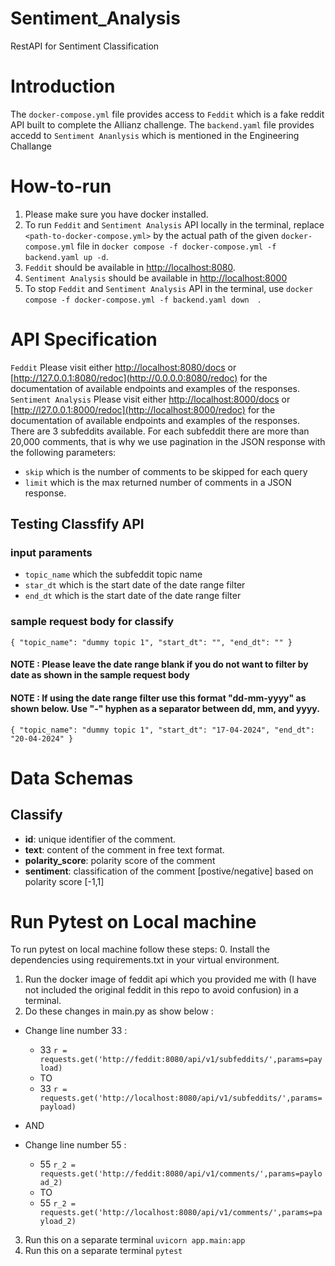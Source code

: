 # Sentiment_Analysis
RestAPI for Sentiment Classification

# Introduction
The `docker-compose.yml` file provides access to `Feddit` which is a fake reddit API built to complete the Allianz challenge. 
The `backend.yaml` file provides accedd to `Sentiment Ananlysis` which is mentioned in the Engineering Challange

# How-to-run
1. Please make sure you have docker installed.
2. To run `Feddit` and `Sentiment Analysis` API locally in the terminal, replace `<path-to-docker-compose.yml>` by the actual path of the given `docker-compose.yml` file in `docker compose -f docker-compose.yml -f backend.yaml up -d`.
3. `Feddit` should be available in [http://localhost:8080](http://localhost:8080).
4. `Sentiment Analysis` should be available in [http://localhost:8000](http://localhost:8000)
5. To stop `Feddit` and `Sentiment Analysis` API in the terminal,  use  `docker compose -f docker-compose.yml -f backend.yaml down  `.

# API Specification
`Feddit`
Please visit either [http://localhost:8080/docs](http://localhost:8080/docs) or [http://127.0.0.1:8080/redoc](http://0.0.0.0:8080/redoc) for the documentation of available endpoints and examples of the responses.
`Sentiment Analysis`
Please visit either [http://localhost:8000/docs](http://localhost:8000/docs) or [http://l27.0.0.1:8000/redoc](http://localhost:8000/redoc) for the documentation of available endpoints and examples of the responses.
There are 3 subfeddits available. For each subfeddit there are more than 20,000 comments, that is why we use pagination in the JSON response with the following parameters:
+ `skip` which is the number of comments to be skipped for each query
+ `limit` which is the max returned number of comments in a JSON response.

## Testing Classfify API
### input paraments
+ `topic_name` which the subfeddit topic name
+ `star_dt` which is the start date of the date range filter
+ `end_dt` which is the start date of the date range filter

### sample request body for classify
`{
  "topic_name": "dummy topic 1",
  "start_dt": "",
  "end_dt": ""
}`
#### NOTE : Please leave the date range blank if you do not want to filter by date as shown in the sample request body 
#### NOTE : If using the date range filter use this format "dd-mm-yyyy" as shown below. Use "-" hyphen as a separator between dd, mm, and yyyy.
`{
  "topic_name": "dummy topic 1",
  "start_dt": "17-04-2024",
  "end_dt": "20-04-2024"
}`

# Data Schemas
## Classify

+ **id**: unique identifier of the comment.
+ **text**: content of the comment in free text format.
+ **polarity_score**: polarity score of the comment
+ **sentiment**: classification of the comment [postive/negative] based on polarity score [-1,1]

# Run Pytest on Local machine
To run pytest on local machine follow these steps:
0. Install the dependencies using requirements.txt in your virtual environment.
1. Run the docker image of feddit api which you provided me with (I have not included the original feddit in this repo to avoid confusion) in a terminal.
2. Do these changes in main.py as show below :
+ Change line number 33 :
  + 33 `r = requests.get('http://feddit:8080/api/v1/subfeddits/',params=payload)`
  + TO
  + 33 `r = requests.get('http://localhost:8080/api/v1/subfeddits/',params=payload)`

+ AND

+ Change line number 55 :
  + 55 `r_2 = requests.get('http://feddit:8080/api/v1/comments/',params=payload_2)`
  + TO 
  + 55 `r_2 = requests.get('http://localhost:8080/api/v1/comments/',params=payload_2)`
3. Run this on a separate terminal `uvicorn app.main:app`
4. Run this on a separate terminal `pytest`


